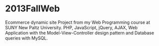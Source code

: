 2013FallWeb
===========
Ecommerce dynamic site Project from my Web Programming course at SUNY New Paltz University.
PHP, JavaScript, jQuery, AJAX, Web Application with the Model-View-Controller design pattern and Database queries with MySQL.
